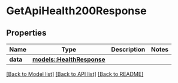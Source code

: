 # GetApiHealth200Response

## Properties

Name | Type | Description | Notes
------------ | ------------- | ------------- | -------------
**data** | [**models::HealthResponse**](HealthResponse.md) |  | 

[[Back to Model list]](../README.md#documentation-for-models) [[Back to API list]](../README.md#documentation-for-api-endpoints) [[Back to README]](../README.md)


